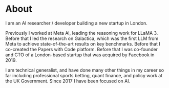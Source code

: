 # About

I am an AI researcher / developer building a new startup in London.

Previously I worked at Meta AI, leading the reasoning work for LLaMA 3. Before that I led the research on Galactica, which was the first LLM from Meta to achieve state-of-the-art results on key benchmarks. Before that I co-created the Papers with Code platform. Before that I was co-founder and CTO of a London-based startup that was acquired by Facebook in 2019.

I am technical generalist, and have done many other things in my career so far including professional sports betting, quant finance, and policy work at the UK Government. Since 2017 I have been focused on AI.
